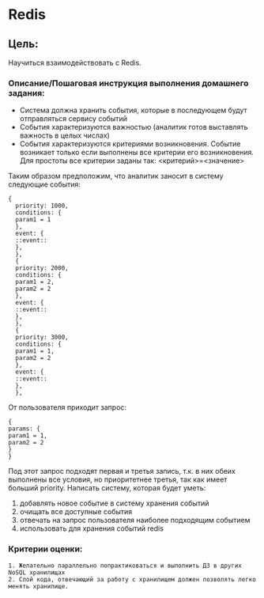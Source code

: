 # Redis

## Цель:
Научиться взаимодействовать с Redis.

### Описание/Пошаговая инструкция выполнения домашнего задания:

- Система должна хранить события, которые в последующем будут отправляться сервису событий
- События характеризуются важностью (аналитик готов выставлять важность в целых числах)
- События характеризуются критериями возникновения. Событие возникает только если выполнены все критерии его возникновения. Для простоты все критерии заданы так: <критерий>=<значение>

Таким образом предположим, что аналитик заносит в систему следующие события:
```
{
  priority: 1000,
  conditions: {
  param1 = 1
  },
  event: {
  ::event::
  },
  },
  {
  priority: 2000,
  conditions: {
  param1 = 2,
  param2 = 2
  },
  event: {
  ::event::
  },
  },
  {
  priority: 3000,
  conditions: {
  param1 = 1,
  param2 = 2
  },
  event: {
  ::event::
  },
  },
```
От пользователя приходит запрос:
```
{
params: {
param1 = 1,
param2 = 2
}
}
```
Под этот запрос подходят первая и третья запись, т.к. в них обеих выполнены все условия, но приоритетнее третья, так как имеет больший priority.
Написать систему, которая будет уметь:
1. добавлять новое событие в систему хранения событий
2. очищать все доступные события
3. отвечать на запрос пользователя наиболее подходящим событием
4. использовать для хранения событий redis
### Критерии оценки:

    1. Желательно параллельно попрактиковаться и выполнить ДЗ в других NoSQL хранилищах
    2. Слой кода, отвечающий за работу с хранилищем должен позволять легко менять хранилище.